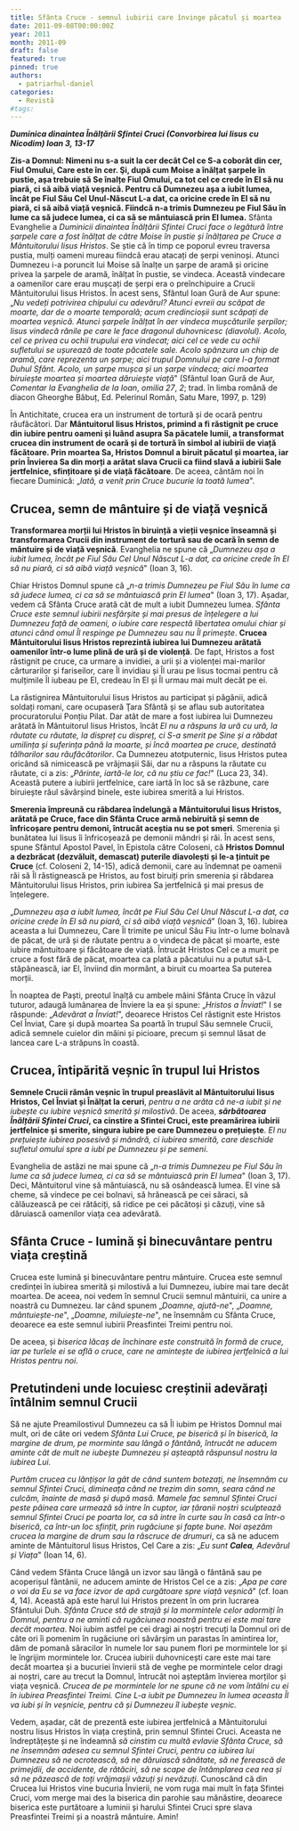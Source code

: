 ```yaml
---
title: Sfânta Cruce - semnul iubirii care învinge păcatul și moartea
date: 2011-09-08T00:00:00Z
year: 2011
month: 2011-09
draft: false
featured: true
pinned: true
authors:
  - patriarhul-daniel  
categories:
  - Revistă
#tags:
---
```

_**Duminica dinaintea Înălțării Sfintei Cruci (Convorbirea lui Iisus cu Nicodim) Ioan 3, 13-17**_

**Zis-a Domnul: Nimeni nu s-a suit la cer decât Cel ce S-a coborât din cer, Fiul Omului, Care este în cer. Şi, după cum Moise a înălțat șarpele în pustie, așa trebuie să Se înalțe Fiul Omului, ca tot cel ce crede în El să nu piară, ci să aibă viață veșnică. Pentru că Dumnezeu așa a iubit lumea, încât pe Fiul Său Cel Unul-Născut L-a dat, ca oricine crede în El să nu piară, ci să aibă viață veșnică. Fiindcă n-a trimis Dumnezeu pe Fiul Său în lume ca să judece lumea, ci ca să se mântuiască prin El lumea.** Sfânta Evanghelie a _Duminicii dinaintea Înălțării Sfintei Cruci face o legătură între șarpele care a fost înălțat de către Moise în pustie și înălțarea pe Cruce a Mântuitorului Iisus Hristos_. Se știe că în timp ce poporul evreu traversa pustia, mulți oameni mureau fiindcă erau atacați de șerpi veninoși. Atunci Dumnezeu i-a poruncit lui Moise să înalțe un șarpe de aramă și oricine privea la șarpele de aramă, înălțat în pustie, se vindeca. Această vindecare a oamenilor care erau mușcați de șerpi era o preînchipuire a Crucii Mântuitorului Iisus Hristos. În acest sens, Sfântul Ioan Gură de Aur spune: „_Nu vedeți potrivirea chipului cu adevărul? Atunci evreii au scăpat de moarte, dar de o moarte temporală; acum credincioșii sunt scăpați de moartea veșnică. Atunci șarpele înălțat în aer vindeca mușcăturile șerpilor; Iisus vindecă rănile pe care le face dragonul duhovnicesc (diavolul). Acolo, cel ce privea cu ochii trupului era vindecat; aici cel ce vede cu ochii sufletului se ușurează de toate păcatele sale. Acolo spânzura un chip de aramă, care reprezenta un șarpe; aici trupul Domnului pe care l-a format Duhul Sfânt. Acolo, un șarpe mușca și un șarpe vindeca; aici moartea biruiește moartea și moartea dăruiește viață_" (Sfântul Ioan Gură de Aur, _Comentar la Evanghelia de la Ioan_, _omilia 27_, _2_; trad. în limba română de diacon Gheorghe Băbuț, Ed. Pelerinul Român, Satu Mare, 1997, p. 129)

În Antichitate, crucea era un instrument de tortură și de ocară pentru răufăcători. Dar **Mântuitorul Iisus Hristos, primind a fi răstignit pe cruce din iubire pentru oameni și luând asupra Sa păcatele lumii, a transformat crucea din instrument de ocară și de tortură în simbol al iubirii de viață făcătoare. Prin moartea Sa, Hristos Domnul a biruit păcatul și moartea, iar prin Învierea Sa din morți a arătat slava Crucii ca fiind slavă a iubirii Sale jertfelnice, sfințitoare și de viață făcătoare**. De aceea, cântăm noi în fiecare Duminică: „_Iată, a venit prin Cruce bucurie la toată lumea_".

## Crucea, semn de mântuire și de viață veșnică

**Transformarea morții lui Hristos în biruință a vieții veșnice înseamnă și transformarea Crucii din instrument de tortură sau de ocară în semn de mântuire și de viață veșnică**. Evanghelia ne spune că „_Dumnezeu așa a iubit lumea, încât pe Fiul Său Cel Unul Născut L-a dat, ca oricine crede în El să nu piară, ci să aibă viață veșnică_" (Ioan 3, 16).

Chiar Hristos Domnul spune că „_n-a trimis Dumnezeu pe Fiul Său în lume ca să judece lumea, ci ca să se mântuiască prin El lumea_" (Ioan 3, 17). Așadar, vedem că Sfânta Cruce arată cât de mult a iubit Dumnezeu lumea. _Sfânta Cruce este semnul iubirii nesfârșite și mai presus de înțelegere a lui Dumnezeu față de oameni, o iubire care respectă libertatea omului chiar și atunci când omul Îl respinge pe Dumnezeu sau nu Îl primește_. **Crucea Mântuitorului Iisus Hristos reprezintă iubirea lui Dumnezeu arătată oamenilor într-o lume plină de ură și de violență**. De fapt, Hristos a fost răstignit pe cruce, ca urmare a invidiei, a urii și a violenței mai-marilor cărturarilor și fariseilor, care Îl invidiau și Îl urau pe Iisus tocmai pentru că mulțimile Îl iubeau pe El, credeau în El și Îl urmau mai mult decât pe ei.

La răstignirea Mântuitorului Iisus Hristos au participat și păgânii, adică soldați romani, care ocupaseră Ţara Sfântă și se aflau sub autoritatea procuratorului Ponțiu Pilat. Dar atât de mare a fost iubirea lui Dumnezeu arătată în Mântuitorul Iisus Hristos, încât _El nu a răspuns la ură cu ură, la răutate cu răutate, la dispreț cu dispreț, ci S-a smerit pe Sine și a răbdat umilința și suferința până la moarte, și încă moartea pe cruce, destinată tâlharilor sau răufăcătorilor_. Ca Dumnezeu atotputernic, Iisus Hristos putea oricând să nimicească pe vrăjmașii Săi, dar nu a răspuns la răutate cu răutate, ci a zis: „_Părinte, iartă-le lor, că nu știu ce fac!_" (Luca 23, 34). Această putere a iubirii jertfelnice, care iartă în loc să se răzbune, care biruiește răul săvârșind binele, este iubirea smerită a lui Hristos.

**Smerenia împreună cu răbdarea îndelungă a Mântuitorului Iisus Hristos, arătată pe Cruce, face din Sfânta Cruce armă nebiruită și semn de înfricoșare pentru demoni, întrucât aceștia nu se pot smeri**. Smerenia și bunătatea lui Iisus îi înfricoșează pe demonii mândri și răi. În acest sens, spune Sfântul Apostol Pavel, în Epistola către Coloseni, că **Hristos Domnul a dezbrăcat (dezvăluit, demascat) puterile diavolești și le-a țintuit pe Cruce** (cf. Coloseni 2, 14-15), adică demonii, care au îndemnat pe oamenii răi să Îl răstignească pe Hristos, au fost biruiți prin smerenia și răbdarea Mântuitorului Iisus Hristos, prin iubirea Sa jertfelnică și mai presus de înțelegere.

„_Dumnezeu așa a iubit lumea, încât pe Fiul Său Cel Unul Născut L-a dat, ca oricine crede în El să nu piară, ci să aibă viață veșnică_" (Ioan 3, 16). Iubirea aceasta a lui Dumnezeu, Care Îl trimite pe unicul Său Fiu într-o lume bolnavă de păcat, de ură și de răutate pentru a o vindeca de păcat și moarte, este iubire mântuitoare și făcătoare de viață. Întrucât Hristos Cel ce a murit pe cruce a fost fără de păcat, moartea ca plată a păcatului nu a putut să-L stăpânească, iar El, înviind din mormânt, a biruit cu moartea Sa puterea morții.

În noaptea de Paști, preotul înalță cu ambele mâini Sfânta Cruce în văzul tuturor, adaugă lumânarea de Înviere la ea și spune: „_Hristos a Înviat!_" I se răspunde: „_Adevărat a Înviat!_", deoarece Hristos Cel răstignit este Hristos Cel Înviat, Care și după moartea Sa poartă în trupul Său semnele Crucii, adică semnele cuielor din mâini și picioare, precum și semnul lăsat de lancea care L-a străpuns în coastă.

## Crucea, întipărită veșnic în trupul lui Hristos

**Semnele Crucii rămân veșnic în trupul preaslăvit al Mântuitorului Iisus Hristos, Cel Înviat și Înălțat la ceruri**, _pentru a ne arăta că ne-a iubit și ne iubește cu iubire veșnică smerită și milostivă_. De aceea, **_sărbătoarea Înălțării Sfintei Cruci_, ca cinstire a Sfintei Cruci, este preamărirea iubirii jertfelnice și smerite, singura iubire pe care Dumnezeu o prețuiește**. _El nu prețuiește iubirea posesivă și mândră, ci iubirea smerită, care deschide sufletul omului spre a iubi pe Dumnezeu și pe semeni_.

Evanghelia de astăzi ne mai spune că „_n-a trimis Dumnezeu pe Fiul Său în lume ca să judece lumea, ci ca să se mântuiască prin El lumea_" (Ioan 3, 17). Deci, Mântuitorul vine să mântuiască, nu să osândească lumea. El vine să cheme, să vindece pe cei bolnavi, să hrănească pe cei săraci, să călăuzească pe cei rătăciți, să ridice pe cei păcătoși și căzuți, vine să dăruiască oamenilor viața cea adevărată.

## Sfânta Cruce - lumină și binecuvântare pentru viața creștină

Crucea este lumină și binecuvântare pentru mântuire. Crucea este semnul credinței în iubirea smerită și milostivă a lui Dumnezeu, iubire mai tare decât moartea. De aceea, noi vedem în semnul Crucii semnul mântuirii, ca unire a noastră cu Dumnezeu. Iar când spunem „_Doamne, ajută-ne_", „_Doamne, mântuiește-ne_", „_Doamne, miluiește-ne_", ne însemnăm cu Sfânta Cruce, deoarece ea este semnul iubirii Preasfintei Treimi pentru noi.

De aceea, și _biserica lăcaș de închinare este construită în formă de cruce, iar pe turlele ei se află o cruce, care ne amintește de iubirea jertfelnică a lui Hristos pentru noi_.

## Pretutindeni unde locuiesc creștinii adevărați întâlnim semnul Crucii

Să ne ajute Preamilostivul Dumnezeu ca să Îl iubim pe Hristos Domnul mai mult, ori de câte ori vedem _Sfânta Lui Cruce, pe biserică și în biserică, la margine de drum, pe morminte sau lângă o fântână, întrucât ne aducem aminte cât de mult ne iubește Dumnezeu și așteaptă răspunsul nostru la iubirea Lui._

_Purtăm crucea cu lănțișor la gât de când suntem botezați, ne însemnăm cu semnul Sfintei Cruci, dimineața când ne trezim din somn, seara când ne culcăm, înainte de masă și după masă. Mamele fac semnul Sfintei Cruci peste pâinea care urmează să intre în cuptor, iar țăranii noștri sculptează semnul Sfintei Cruci pe poarta lor, ca să intre în curte sau în casă ca într-o biserică, ca într-un loc sfințit, prin rugăciune și fapte bune. Noi așezăm crucea la margine de drum sau la răscruce de drumuri_, ca să ne aducem aminte de Mântuitorul Iisus Hristos, Cel Care a zis: „_Eu sunt **Calea**, Adevărul și Viața_" (Ioan 14, 6).

Când vedem Sfânta Cruce lângă un izvor sau lângă o fântână sau pe acoperișul fântânii, ne aducem aminte de Hristos Cel ce a zis: „_Apa pe care o voi da Eu se va face izvor de apă curgătoare spre viață veșnică_" (cf. Ioan 4, 14). Această apă este harul lui Hristos prezent în om prin lucrarea Sfântului Duh. _Sfânta Cruce stă de strajă și la mormintele celor adormiți în Domnul, pentru a ne aminti că rugăciunea noastră pentru ei este mai tare decât moartea_. Noi iubim astfel pe cei dragi ai noștri trecuți la Domnul ori de câte ori îi pomenim în rugăciune ori săvârșim un parastas în amintirea lor, dăm de pomană săracilor în numele lor sau punem flori pe mormintele lor și le îngrijim mormintele lor. Crucea iubirii duhovnicești care este mai tare decât moartea și a bucuriei învierii stă de veghe pe mormintele celor dragi ai noștri, care au trecut la Domnul, întrucât noi așteptăm învierea morților și viața veșnică. _Crucea de pe mormintele lor ne spune că ne vom întâlni cu ei în iubirea Preasfintei Treimi. Cine L-a iubit pe Dumnezeu în lumea aceasta Îl va iubi și în veșnicie, pentru că și Dumnezeu îl iubește veșnic._

Vedem, așadar, cât de prezentă este iubirea jertfelnică a Mântuitorului nostru Iisus Hristos în viața creștină, prin semnul Sfintei Cruci. Aceasta ne îndreptățește și ne îndeamnă _să cinstim cu multă evlavie Sfânta Cruce, să ne însemnăm adesea cu semnul Sfintei Cruci, pentru ca iubirea lui Dumnezeu să ne ocrotească, să ne dăruiască sănătate, să ne ferească de primejdii, de accidente, de rătăciri, să ne scape de întâmplarea cea rea și să ne păzească de toți vrăjmașii văzuți și nevăzuți_. Cunoscând că din Crucea lui Hristos vine bucuria Învierii, ne vom ruga mai mult în fața Sfintei Cruci, vom merge mai des la biserica din parohie sau mănăstire, deoarece biserica este purtătoare a luminii și harului Sfintei Cruci spre slava Preasfintei Treimi și a noastră mântuire. Amin!